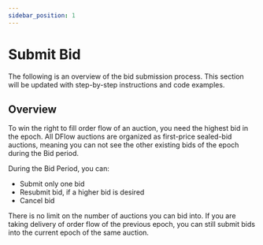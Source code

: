 ```yaml
---
sidebar_position: 1
---
```


# Submit Bid

The following is an overview of the bid submission process. This section will be updated with step-by-step instructions and code examples.

## Overview

To win the right to fill order flow of an auction, you need the highest bid in the epoch. All DFlow auctions are organized as first-price sealed-bid auctions, meaning you can not see the other existing bids of the epoch during the Bid period.

During the Bid Period, you can:

- Submit only one bid
- Resubmit bid, if a higher bid is desired
- Cancel bid

There is no limit on the number of auctions you can bid into. If you are taking delivery of order flow of the previous epoch, you can still submit bids into the current epoch of the same auction.

